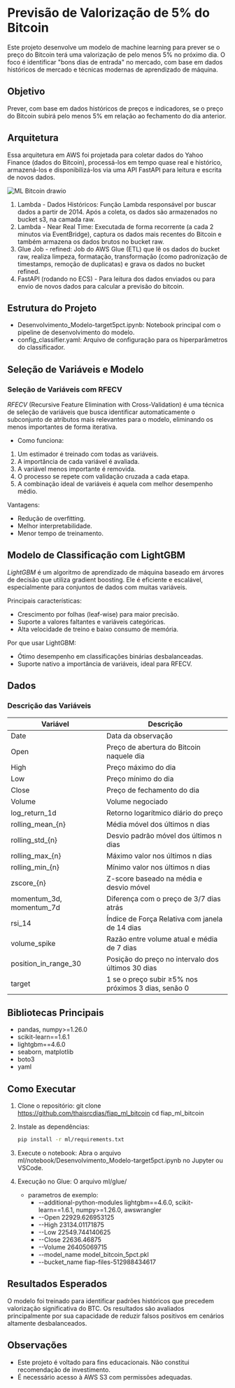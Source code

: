 # Previsão de Valorização de 5% do Bitcoin

Este projeto desenvolve um modelo de machine learning para prever se o preço do Bitcoin terá uma valorização de pelo menos 5% no próximo dia. O foco é identificar "bons dias de entrada" no mercado, com base em dados históricos de mercado e técnicas modernas de aprendizado de máquina.

## Objetivo

Prever, com base em dados históricos de preços e indicadores, se o preço do Bitcoin subirá pelo menos 5% em relação ao fechamento do dia anterior.

## Arquitetura

Essa arquitetura em AWS foi projetada para coletar dados do Yahoo Finance (dados do Bitcoin), processá-los em tempo quase real e histórico, armazená-los e disponibilizá-los via uma API FastAPI para leitura e escrita de novos dados.

![ML Bitcoin drawio](https://github.com/user-attachments/assets/2576997f-ea48-4dbb-8428-e54eb7938816)

1. Lambda - Dados Históricos: Função Lambda responsável por buscar dados a partir de 2014. Após a coleta, os dados são armazenados no bucket s3, na camada raw.
2. Lambda - Near Real Time: Executada de forma recorrente (a cada 2 minutos via EventBridge), captura os dados mais recentes do Bitcoin e também armazena os dados brutos no bucket raw.
3. Glue Job - refined: Job do AWS Glue (ETL) que lê os dados do bucket raw, realiza limpeza, formatação, transformação (como padronização de timestamps, remoção de duplicatas) e grava os dados no bucket refined.
4. FastAPI (rodando no ECS) -  Para leitura dos dados enviados ou para envio de novos dados para calcular  a previsão do bitcoin.

## Estrutura do Projeto

- Desenvolvimento_Modelo-target5pct.ipynb: Notebook principal com o pipeline de desenvolvimento do modelo.
- config_classifier.yaml: Arquivo de configuração para os hiperparâmetros do classificador.

## Seleção de Variáveis e Modelo

### Seleção de Variáveis com RFECV

*RFECV* (Recursive Feature Elimination with Cross-Validation) é uma técnica de seleção de variáveis que busca identificar automaticamente o subconjunto de atributos mais relevantes para o modelo, eliminando os menos importantes de forma iterativa.

- Como funciona:
1. Um estimador é treinado com todas as variáveis.
2. A importância de cada variável é avaliada.
3. A variável menos importante é removida.
4. O processo se repete com validação cruzada a cada etapa.
5. A combinação ideal de variáveis é aquela com melhor desempenho médio.

Vantagens:
- Redução de overfitting.
- Melhor interpretabilidade.
- Menor tempo de treinamento.

## Modelo de Classificação com LightGBM

*LightGBM* é um algoritmo de aprendizado de máquina baseado em árvores de decisão que utiliza gradient boosting. Ele é eficiente e escalável, especialmente para conjuntos de dados com muitas variáveis.

Principais características:
- Crescimento por folhas (leaf-wise) para maior precisão.
- Suporte a valores faltantes e variáveis categóricas.
- Alta velocidade de treino e baixo consumo de memória.

Por que usar LightGBM:
- Ótimo desempenho em classificações binárias desbalanceadas.
- Suporte nativo a importância de variáveis, ideal para RFECV.

## Dados

### Descrição das Variáveis

Variável                   | Descrição
-------------------------- | -----------------------------------------
Date                       | Data da observação
Open                       | Preço de abertura do Bitcoin naquele dia
High                       | Preço máximo do dia
Low                        | Preço mínimo do dia
Close                      | Preço de fechamento do dia
Volume                     | Volume negociado
log_return_1d              | Retorno logarítmico diário do preço
rolling_mean_{n}           | Média móvel dos últimos n dias
rolling_std_{n}            | Desvio padrão móvel dos últimos n dias
rolling_max_{n}            | Máximo valor nos últimos n dias
rolling_min_{n}            | Mínimo valor nos últimos n dias
zscore_{n}                 | Z-score baseado na média e desvio móvel
momentum_3d, momentum_7d   | Diferença com o preço de 3/7 dias atrás
rsi_14                     | Índice de Força Relativa com janela de 14 dias
volume_spike               | Razão entre volume atual e média de 7 dias
position_in_range_30       | Posição do preço no intervalo dos últimos 30 dias
target                     | 1 se o preço subir ≥5% nos próximos 3 dias, senão 0

## Bibliotecas Principais

- pandas, numpy>=1.26.0
- scikit-learn==1.6.1
- lightgbm==4.6.0
- seaborn, matplotlib
- boto3
- yaml

## Como Executar

1. Clone o repositório:
   git clone https://github.com/thaisrcdias/fiap_ml_bitcoin
   cd fiap_ml_bitcoin

2. Instale as dependências:
   ```bash
   pip install -r ml/requirements.txt
   ```
3. Execute o notebook:
   Abra o arquivo ml/notebook/Desenvolvimento_Modelo-target5pct.ipynb no Jupyter ou VSCode.
4. Execução no Glue:
    O  arquivo ml/glue/
    - parametros de exemplo: 
        - --additional-python-modules lightgbm==4.6.0, scikit-learn==1.6.1, numpy>=1.26.0, awswrangler
        - --Open 22929.626953125
        - --High 23134.01171875
        - --Low 22549.744140625
        - --Close 22636.46875
        - --Volume 26405069715
        - --model_name model_bitcoin_5pct.pkl
        - --bucket_name fiap-files-512988434617

## Resultados Esperados

O modelo foi treinado para identificar padrões históricos que precedem valorização significativa do BTC. Os resultados são avaliados principalmente por sua capacidade de reduzir falsos positivos em cenários altamente desbalanceados.

## Observações

- Este projeto é voltado para fins educacionais. Não constitui recomendação de investimento.
- É necessário acesso à AWS S3 com permissões adequadas.
